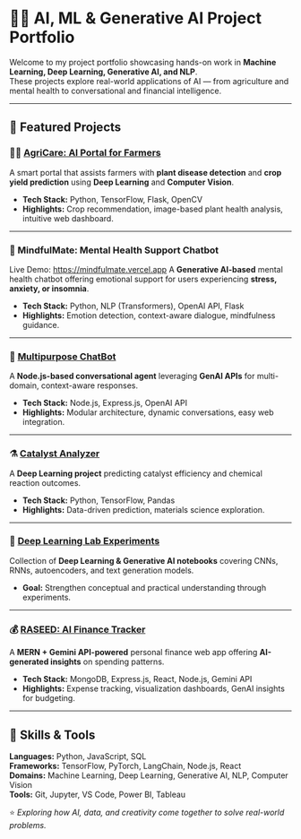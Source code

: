 # 🤖🌾 AI, ML & Generative AI Project Portfolio

Welcome to my project portfolio showcasing hands-on work in **Machine Learning, Deep Learning, Generative AI, and NLP**.  
These projects explore real-world applications of AI — from agriculture and mental health to conversational and financial intelligence.

---

## 🚀 Featured Projects

### 🧑‍🌾 [AgriCare: AI Portal for Farmers](<YOUR_GITHUB_LINK>)
A smart portal that assists farmers with **plant disease detection** and **crop yield prediction** using **Deep Learning** and **Computer Vision**.  
- **Tech Stack:** Python, TensorFlow, Flask, OpenCV  
- **Highlights:** Crop recommendation, image-based plant health analysis, intuitive web dashboard.

---

### 🧠 MindfulMate: Mental Health Support Chatbot
Live Demo: https://mindfulmate.vercel.app
A **Generative AI-based** mental health chatbot offering emotional support for users experiencing **stress, anxiety, or insomnia**.  
- **Tech Stack:** Python, NLP (Transformers), OpenAI API, Flask  
- **Highlights:** Emotion detection, context-aware dialogue, mindfulness guidance.

---

### 💬 [Multipurpose ChatBot](<YOUR_GITHUB_LINK>)
A **Node.js-based conversational agent** leveraging **GenAI APIs** for multi-domain, context-aware responses.  
- **Tech Stack:** Node.js, Express.js, OpenAI API  
- **Highlights:** Modular architecture, dynamic conversations, easy web integration.

---

### ⚗️ [Catalyst Analyzer](<YOUR_GITHUB_LINK>)
A **Deep Learning project** predicting catalyst efficiency and chemical reaction outcomes.  
- **Tech Stack:** Python, TensorFlow, Pandas  
- **Highlights:** Data-driven prediction, materials science exploration.

---

### 🧪 [Deep Learning Lab Experiments](<YOUR_GITHUB_LINK>)
Collection of **Deep Learning & Generative AI notebooks** covering CNNs, RNNs, autoencoders, and text generation models.  
- **Goal:** Strengthen conceptual and practical understanding through experiments.

---

### 💰 [RASEED: AI Finance Tracker](<YOUR_GITHUB_LINK>)
A **MERN + Gemini API-powered** personal finance web app offering **AI-generated insights** on spending patterns.  
- **Tech Stack:** MongoDB, Express.js, React, Node.js, Gemini API  
- **Highlights:** Expense tracking, visualization dashboards, GenAI insights for budgeting.

---

## 🧩 Skills & Tools
**Languages:** Python, JavaScript, SQL  
**Frameworks:** TensorFlow, PyTorch, LangChain, Node.js, React  
**Domains:** Machine Learning, Deep Learning, Generative AI, NLP, Computer Vision  
**Tools:** Git, Jupyter, VS Code, Power BI, Tableau



⭐ *Exploring how AI, data, and creativity come together to solve real-world problems.*
